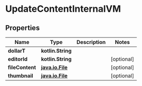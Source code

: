 
# UpdateContentInternalVM

## Properties
Name | Type | Description | Notes
------------ | ------------- | ------------- | -------------
**dollarT** | **kotlin.String** |  | 
**editorId** | **kotlin.String** |  |  [optional]
**fileContent** | [**java.io.File**](java.io.File.md) |  |  [optional]
**thumbnail** | [**java.io.File**](java.io.File.md) |  |  [optional]



